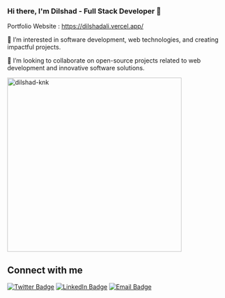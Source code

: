 ### Hi there, I'm Dilshad - Full Stack Developer 👋 

Portfolio Website : https://dilshadali.vercel.app/



👀 I’m interested in software development, web technologies, and creating impactful projects.

💼 I’m looking to collaborate on open-source projects related to web development and innovative software solutions.

<p><img align="center" src="https://github-readme-stats.vercel.app/api/top-langs?username=dilshad-knk&show_icons=true&locale=en&layout=compact" alt="dilshad-knk" height=400 /></p>

## Connect with me

[![Twitter Badge](https://img.shields.io/badge/Twitter-blue?logo=twitter&logoColor=white)](https://twitter.com/_dilshadali)
[![LinkedIn Badge](https://img.shields.io/badge/LinkedIn-blue?logo=linkedin&logoColor=white)](https://linkedin.com/in/dilshad-knk)
[![Email Badge](https://img.shields.io/badge/Email-blue?logo=gmail&logoColor=white)](mailto:dilshadali.knk@gmail.com)










<!---
dilshad-knk/dilshad-knk is a ✨ special ✨ repository because its `README.md` (this file) appears on your GitHub profile.
You can click the Preview link to see how it looks!
--->

